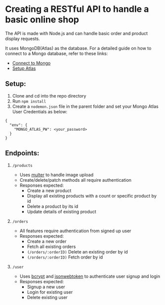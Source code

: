 # Creating a RESTful API to handle a basic online shop
The API is made with Node.js and can handle basic order and product display requests.

It uses MongoDB(Atlas) as the database. For a detailed guide on how to connect to a Mongo database, refer to these links:
- [Connect to Mongo](https://docs.mongodb.com/guides/server/drivers/)
- [Setup Atlas](https://docs.mongodb.com/guides/cloud/connectionstring/)

## Setup:
1. Clone and cd into the repo directory
2. Run `npm install`
3. Create a `nodemon.json` file in the parent folder and set your Mongo Atlas User Credentials as below:
  ``` 
  {
    "env": {
      "MONGO_ATLAS_PW": <your_password>
    }
  }
  ```
## Endpoints:
1. `/products`
    - Uses [multer](https://www.npmjs.com/package/multer) to handle image upload
    - Create/delete/patch methods all require authentication
    - Responses expected:
      - Create a new product
      - Display all existing products with a count or specific product by id
      - Delete a product by its id
      - Update details of existing product
      
2. `/orders`
    - All features require authentication from signed up user
    - Responses expected:
      - Create a new order
      - Fetch all existing orders
      - `(/orders/:orderID)` Delete an existing order by id
      - `(/orders/:orderID)`  Fetch order by id 
      
3. `/user`
    - Uses [bcrypt](https://www.npmjs.com/package/bcrypt) and [jsonwebtoken](https://www.npmjs.com/package/jsonwebtoken) to authenticate user signup and login
    - Responses expected:
      - Signup a new user
      - Login for existing user
      - Delete existing user
